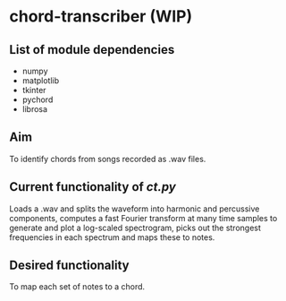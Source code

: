 # chord-transcriber (WIP)

## List of module dependencies
- numpy
- matplotlib
- tkinter
- pychord
- librosa

## Aim
To identify chords from songs recorded as .wav files.

## Current functionality of _ct.py_
Loads a .wav and splits the waveform into harmonic and percussive components, computes a fast Fourier transform at many time samples to generate and plot a log-scaled spectrogram, picks out the strongest frequencies in each spectrum and maps these to notes.

## Desired functionality
To map each set of notes to a chord.
